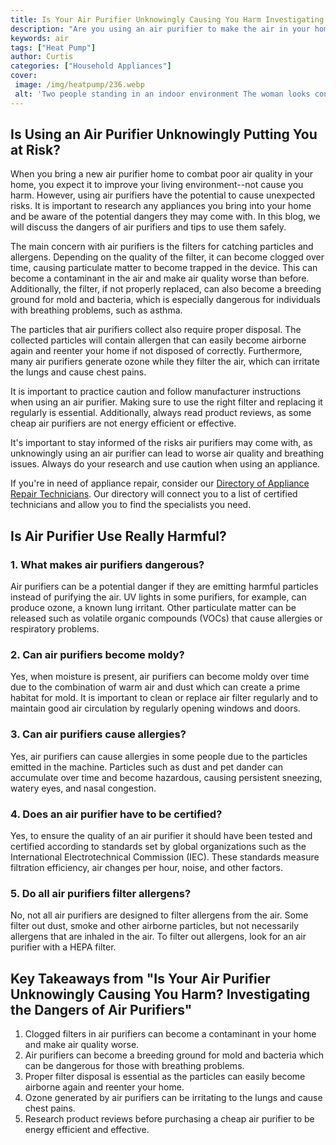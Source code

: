 ```yaml
---
title: Is Your Air Purifier Unknowingly Causing You Harm Investigating the Dangers of Air Purifiers
description: "Are you using an air purifier to make the air in your home cleaner and healthier We investigate if these devices could actually be causing you harm and what you can do about it"
keywords: air
tags: ["Heat Pump"]
author: Curtis
categories: ["Household Appliances"]
cover: 
 image: /img/heatpump/236.webp
 alt: 'Two people standing in an indoor environment The woman looks concerned while the man has his arms crossed and looks worried Dangers of air purifiers'
---
```

## Is Using an Air Purifier Unknowingly Putting You at Risk?

When you bring a new air purifier home to combat poor air quality in your home, you expect it to improve your living environment--not cause you harm. However, using air purifiers have the potential to cause unexpected risks. It is important to research any appliances you bring into your home and be aware of the potential dangers they may come with. In this blog, we will discuss the dangers of air purifiers and tips to use them safely. 

The main concern with air purifiers is the filters for catching particles and allergens. Depending on the quality of the filter, it can become clogged over time, causing particulate matter to become trapped in the device. This can become a contaminant in the air and make air quality worse than before. Additionally, the filter, if not properly replaced, can also become a breeding ground for mold and bacteria, which is especially dangerous for individuals with breathing problems, such as asthma.

The particles that air purifiers collect also require proper disposal. The collected particles will contain allergen that can easily become airborne again and reenter your home if not disposed of correctly. Furthermore, many air purifiers generate ozone while they filter the air, which can irritate the lungs and cause chest pains. 

It is important to practice caution and follow manufacturer instructions when using an air purifier. Making sure to use the right filter and replacing it regularly is essential. Additionally, always read product reviews, as some cheap air purifiers are not energy efficient or effective.

It's important to stay informed of the risks air purifiers may come with, as unknowingly using an air purifier can lead to worse air quality and breathing issues. Always do your research and use caution when using an appliance.

If you're in need of appliance repair, consider our [Directory of Appliance Repair Technicians](./pages/appliance-repair-technicians). Our directory will connect you to a list of certified technicians and allow you to find the specialists you need.

## Is Air Purifier Use Really Harmful? 

### 1. What makes air purifiers dangerous?
Air purifiers can be a potential danger if they are emitting harmful particles instead of purifying the air. UV lights in some purifiers, for example, can produce ozone, a known lung irritant. Other particulate matter can be released such as volatile organic compounds (VOCs) that cause allergies or respiratory problems.

### 2. Can air purifiers become moldy? 
Yes, when moisture is present, air purifiers can become moldy over time due to the combination of warm air and dust which can create a prime habitat for mold. It is important to clean or replace air filter regularly and to maintain good air circulation by regularly opening windows and doors.

### 3. Can air purifiers cause allergies? 
Yes, air purifiers can cause allergies in some people due to the particles emitted in the machine. Particles such as dust and pet dander can accumulate over time and become hazardous, causing persistent sneezing, watery eyes, and nasal congestion.

### 4. Does an air purifier have to be certified? 
Yes, to ensure the quality of an air purifier it should have been tested and certified according to standards set by global organizations such as the International Electrotechnical Commission (IEC). These standards measure filtration efficiency, air changes per hour, noise, and other factors.

### 5. Do all air purifiers filter allergens? 
No, not all air purifiers are designed to filter allergens from the air. Some filter out dust, smoke and other airborne particles, but not necessarily allergens that are inhaled in the air. To filter out allergens, look for an air purifier with a HEPA filter.

## Key Takeaways from "Is Your Air Purifier Unknowingly Causing You Harm? Investigating the Dangers of Air Purifiers"
1. Clogged filters in air purifiers can become a contaminant in your home and make air quality worse.
2. Air purifiers can become a breeding ground for mold and bacteria which can be dangerous for those with breathing problems.
3. Proper filter disposal is essential as the particles can easily become airborne again and reenter your home.
4. Ozone generated by air purifiers can be irritating to the lungs and cause chest pains. 
5. Research product reviews before purchasing a cheap air purifier to be energy efficient and effective.
